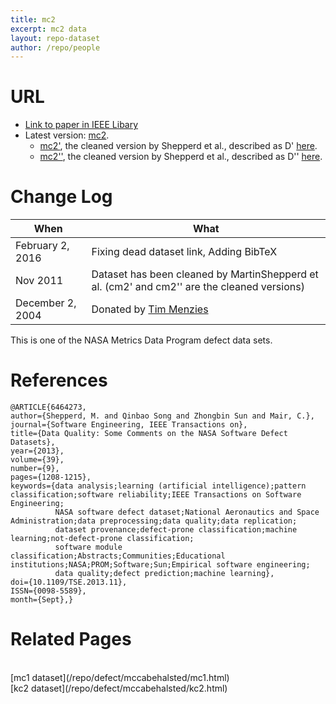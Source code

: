 ```yaml
---
title: mc2
excerpt: mc2 data
layout: repo-dataset
author: /repo/people
---
```



# URL
* [Link to paper in IEEE Libary](http://ieeexplore.ieee.org/xpl/abstractAuthors.jsp?arnumber=6464273)
* Latest version: [mc2](https://terapromise.csc.ncsu.edu/svn/repo/defect/mccabehalsted/mc/mc2).
    * [mc2'](https://terapromise.csc.ncsu.edu/svn/repo/defect/mccabehalsted/mc/mc2/d), the cleaned version by Shepperd et al., described as D' [here](http://nasa-softwaredefectdatasets.wikispaces.com/home).
    * [mc2''](https://terapromise.csc.ncsu.edu/svn/repo/defect/mccabehalsted/mc/mc2/dd), the cleaned version by Shepperd et al., described as D'' [here](http://nasa-softwaredefectdatasets.wikispaces.com/home).


# Change Log

When | What
---- | ----
February 2, 2016 | Fixing dead dataset link, Adding BibTeX
Nov 2011 | Dataset has been cleaned by MartinShepperd et al. (cm2' and cm2'' are the cleaned versions)
December 2, 2004 | Donated by [Tim Menzies](/repo/people/data-donors/promise3.html)

This is one of the NASA Metrics Data Program defect data sets.

# References

```
@ARTICLE{6464273,
author={Shepperd, M. and Qinbao Song and Zhongbin Sun and Mair, C.},
journal={Software Engineering, IEEE Transactions on},
title={Data Quality: Some Comments on the NASA Software Defect Datasets},
year={2013},
volume={39},
number={9},
pages={1208-1215},
keywords={data analysis;learning (artificial intelligence);pattern classification;software reliability;IEEE Transactions on Software Engineering;
          NASA software defect dataset;National Aeronautics and Space Administration;data preprocessing;data quality;data replication;
          dataset provenance;defect-prone classification;machine learning;not-defect-prone classification;
          software module classification;Abstracts;Communities;Educational institutions;NASA;PROM;Software;Sun;Empirical software engineering;
          data quality;defect prediction;machine learning},
doi={10.1109/TSE.2013.11},
ISSN={0098-5589},
month={Sept},}
```
# Related Pages

<br>
[mc1 dataset](/repo/defect/mccabehalsted/mc1.html) <br>
[kc2 dataset](/repo/defect/mccabehalsted/kc2.html)
